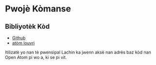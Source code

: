 # Pwojè Kòmanse

## Bibliyotèk Kòd

* [Github](https://github.com/3TiSite)
* [atòm louvri](https://atomgit.com/orgs/3ti)

Itilizatè yo nan tè pwensipal Lachin ka jwenn aksè nan adrès baz kòd nan Open Atom pi wo a, ki se pi vit.
